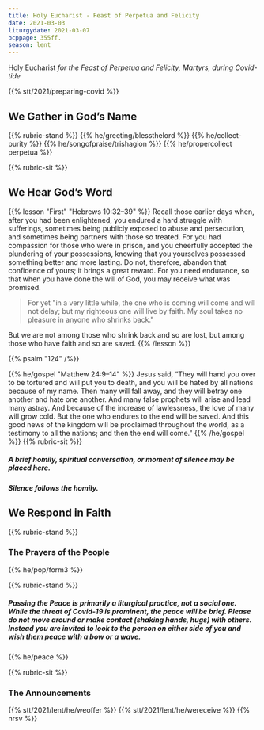 ```yaml
---
title: Holy Eucharist - Feast of Perpetua and Felicity
date: 2021-03-03
liturgydate: 2021-03-07
bcppage: 355ff.
season: lent
---
```

Holy Eucharist
_for the Feast of Perpetua and Felicity, Martyrs,
during Covid-tide_

{{% stt/2021/preparing-covid %}}

## We Gather in God’s Name
{{% rubric-stand %}}
{{% he/greeting/blessthelord %}}
{{% he/collect-purity %}}
{{% he/songofpraise/trishagion %}}
{{% he/propercollect perpetua %}}

{{% rubric-sit %}}
## We Hear God’s Word
{{% lesson "First" "Hebrews 10:32–39" %}}
Recall those earlier days when, after you had been enlightened, you endured a hard struggle with sufferings, sometimes being publicly exposed to abuse and persecution, and sometimes being partners with those so treated. For you had compassion for those who were in prison, and you cheerfully accepted the plundering of your possessions, knowing that you yourselves possessed something better and more lasting. Do not, therefore, abandon that confidence of yours; it brings a great reward. For you need endurance, so that when you have done the will of God, you may receive what was promised.

> For yet "in a very little while,
> the one who is coming will come and will not delay;
> but my righteous one will live by faith.
> My soul takes no pleasure in anyone who shrinks back."

But we are not among those who shrink back and so are lost, but among those who have faith and so are saved.
{{% /lesson %}}

{{% psalm "124" /%}}

{{% he/gospel "Matthew 24:9–14" %}}
Jesus said, “They will hand you over to be tortured and will put you to death, and you will be hated by all nations because of my name. Then many will fall away, and they will betray one another and hate one another. And many false prophets will arise and lead many astray. And because of the increase of lawlessness, the love of many will grow cold. But the one who endures to the end will be saved. And this good news of the kingdom will be proclaimed throughout the world, as a testimony to all the nations; and then the end will come."
{{% /he/gospel %}}
{{% rubric-sit %}}
##### A brief homily, spiritual conversation, or moment of silence may be placed here.
##### Silence follows the homily.

## We Respond in Faith

{{% rubric-stand %}}

### The Prayers of the People
{{% he/pop/form3 %}}

{{% rubric-stand %}}

##### Passing the Peace is primarily a liturgical practice, not a social one. While the threat of Covid-19 is prominent, the peace will be brief. Please do not move around or make contact (shaking hands, hugs) with others. Instead you are invited to look to the person on either side of you and wish them peace with a bow or a wave.
{{% he/peace %}}

{{% rubric-sit %}}

### The Announcements
{{% stt/2021/lent/he/weoffer %}}
{{% stt/2021/lent/he/wereceive %}}
{{% nrsv %}}
